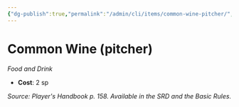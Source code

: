 ```yaml
---
{"dg-publish":true,"permalink":"/admin/cli/items/common-wine-pitcher/","tags":["compendium/src/5e/phb","item/gear/food-and-drink"],"updated":"2025-01-11T15:32:15.926+00:00"}
---
```


# Common Wine (pitcher)
*Food and Drink*  

- **Cost**: 2 sp

*Source: Player's Handbook p. 158. Available in the SRD and the Basic Rules.*